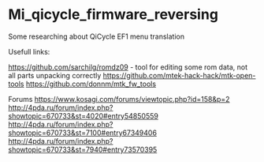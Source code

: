 # Mi_qicycle_firmware_reversing
Some researching about QiCycle EF1 menu translation



Usefull links:

https://github.com/sarchilg/romdz09 - tool for editing some rom data, not all parts unpacking correctly
https://github.com/mtek-hack-hack/mtk-open-tools
https://github.com/donnm/mtk_fw_tools

Forums 
https://www.kosagi.com/forums/viewtopic.php?id=158&p=2
http://4pda.ru/forum/index.php?showtopic=670733&st=4020#entry54850559
http://4pda.ru/forum/index.php?showtopic=670733&st=7100#entry67349406
http://4pda.ru/forum/index.php?showtopic=670733&st=7940#entry73570395
